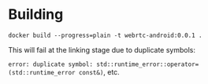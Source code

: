# Building

`docker build --progress=plain -t webrtc-android:0.0.1 .`

This will fail at the linking stage due to duplicate symbols:

`error: duplicate symbol: std::runtime_error::operator=(std::runtime_error const&)`, etc.